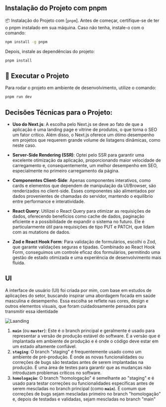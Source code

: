 ## Instalação do Projeto com pnpm

📦 Instalação do Projeto com [`pnpm`].
Antes de começar, certifique-se de ter o pnpm instalado em sua máquina. Caso não tenha, instale-o com o comando:

```bash
npm install -g pnpm
```
Depois, instale as dependências do projeto:

```bash
pnpm install 
```
## 🚀 Executar o Projeto
Para rodar o projeto em ambiente de desenvolvimento, utilize o comando:

```bash
pnpm run dev
```

## Decisões Técnicas para o Projeto:

- **Uso do Next.js**: A escolha pelo Next.js se deve ao fato de que a aplicação é uma landing page e vitrine de produtos, o que torna o SEO um fator crítico. Além disso, o Next.js oferece um ótimo desempenho em projetos que requerem grande volume de listagens dinâmicas, como neste caso.

- **Server-Side Rendering (SSR)**: Optei pelo SSR para garantir uma excelente otimização da aplicação, proporcionando maior velocidade de carregamento e, consequentemente, um melhor desempenho em SEO, especialmente no primeiro carregamento da página.

- **Componentes Client-Side**: Apenas componentes interativos, como cards e elementos que dependem de manipulação da UI/Browser, são renderizados no client-side. Esses componentes são alimentados por dados provenientes de chamadas do servidor, mantendo o equilíbrio entre performance e interatividade.

- **React Query**: Utilizei o React Query para otimizar as requisições de dados, oferecendo benefícios como cache de dados, paginação eficiente e a possibilidade de expandir o sistema no futuro. Ele é particularmente útil para requisições de tipo PUT e PATCH, que lidam com as mutations de dados.

- **Zod e React Hook Form**: Para validação de formulários, escolhi o Zod, que garante validações seguras e tipadas. Combinado ao React Hook Form, conseguimos um controle eficaz dos formulários, permitindo uma gestão de estado otimizada e uma experiência de desenvolvimento mais fluida.


## UI 

A interface de usuário (UI) foi criada por mim, com base em estudos de aplicações do setor, buscando inspirar uma abordagem focada em saúde masculina e desempenho. Essa escolha se reflete nas cores, design e outros elementos visuais, que foram cuidadosamente pensados para transmitir essa identidade

![Laanding](https://github.com/user-attachments/assets/cce8063e-00a6-4c05-b769-0239cde7052c)



1. **`main`** (ou **`master`**): Este é o branch principal e geralmente é usado para representar a versão de produção estável do software. É a versão que é implantada em ambiente de produção e é onde o código deve estar em um estado altamente confiável.
2. **`staging`**: O branch "staging" é frequentemente usado como um ambiente de pré-produção. É onde as novas funcionalidades ou correções de bugs são testadas antes de serem implantadas na produção. É uma área de testes para garantir que as mudanças não introduzam problemas críticos no software.
3. **`homologação`**: O branch "homologação" é semelhante ao "staging" e é usado para testar correções ou funcionalidades específicas antes de serem mescladas no branch principal (como **`main`**). É comum que correções de bugs sejam mescladas primeiro no branch "homologação" e, depois de testadas e validadas, sejam mescladas no branch "main"
